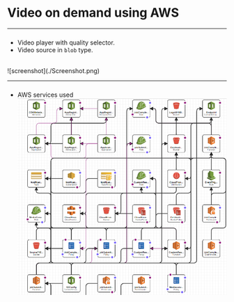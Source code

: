 # Video on demand using AWS
---

### 
- Video player with quality selector.
- Video source in `blob` type.
<br>
![screenshot](./Screenshot.png)

---

### 
- AWS services used
![AWS](./AWS.png)